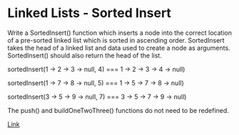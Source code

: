 # Linked Lists - Sorted Insert

Write a SortedInsert() function which inserts a node into the correct location of a pre-sorted linked list which is sorted in ascending order. SortedInsert takes the head of a linked list and data used to create a node as arguments. SortedInsert() should also return the head of the list.

sortedInsert(1 -> 2 -> 3 -> null, 4) === 1 -> 2 -> 3 -> 4 -> null)

sortedInsert(1 -> 7 -> 8 -> null, 5) === 1 -> 5 -> 7 -> 8 -> null)

sortedInsert(3 -> 5 -> 9 -> null, 7) === 3 -> 5 -> 7 -> 9 -> null)

The push() and buildOneTwoThree() functions do not need to be redefined.

[Link](https://www.codewars.com/kata/55cc33e97259667a08000044/train/javascript)